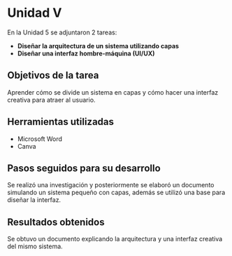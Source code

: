 # Unidad V

En la Unidad 5 se adjuntaron 2 tareas:

- **Diseñar la arquitectura de un sistema utilizando capas**  
- **Diseñar una interfaz hombre-máquina (UI/UX)**

## Objetivos de la tarea

Aprender cómo se divide un sistema en capas y cómo hacer una interfaz creativa para atraer al usuario.

## Herramientas utilizadas

- Microsoft Word  
- Canva

## Pasos seguidos para su desarrollo

Se realizó una investigación y posteriormente se elaboró un documento simulando un sistema pequeño con capas, además se utilizó una base para diseñar la interfaz.

## Resultados obtenidos

Se obtuvo un documento explicando la arquitectura y una interfaz creativa del mismo sistema.
